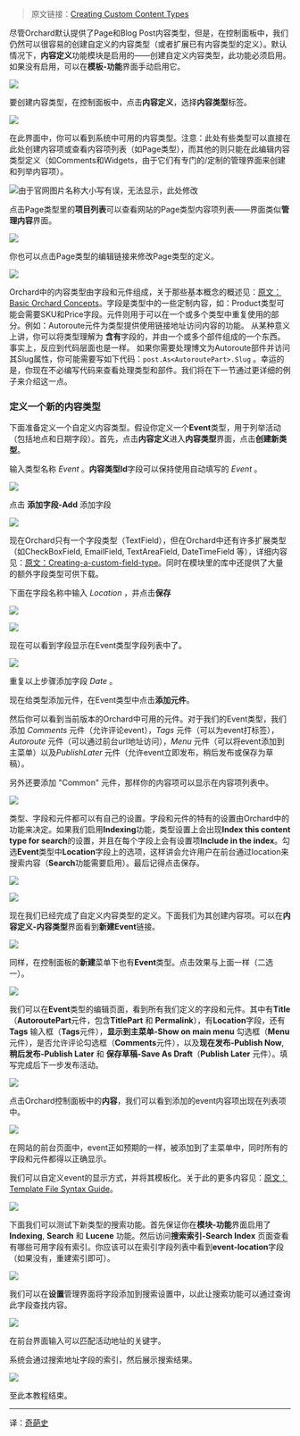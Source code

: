<!--链接集合-->
<!--URL域 http://docs.orchardproject.net/en/latest -->
[000]: http://www.shisujie.com
[001]: http://docs.orchardproject.net/en/latest/Documentation/Creating-custom-content-types/
[002]: http://docs.orchardproject.net/en/latest/Documentation/Basic-Orchard-Concepts/
[003]: http://docs.orchardproject.net/en/latest/Documentation/Creating-a-custom-field-type/
[004]: http://docs.orchardproject.net/en/latest/Documentation/Template-file-syntax-guide/

<!--图片链接集合-->
[101]: http://docs.orchardproject.net/en/latest/Upload/screenshots_675/ContentTypes_enable.png
[102]: http://docs.orchardproject.net/en/latest/Upload/screenshots/ContentTypes_startcustom.png
[103]: http://docs.orchardproject.net/en/latest/Upload/screenshots_675/ContentTypes_Manage2.png
[104]: http://docs.orchardproject.net/en/latest/Upload/screenshots_675/manage_page_content2.png
[105]: http://docs.orchardproject.net/en/latest/Upload/screenshots_675/edit_content_type_page.png
[106]: http://docs.orchardproject.net/en/latest/Upload/screenshots/ContentTypes_createname.png
[107]: http://docs.orchardproject.net/en/latest/Upload/screenshots_675/ContentTypes_addfield.png
[108]: http://docs.orchardproject.net/en/latest/Upload/screenshots/ContentTypes_addfieldname.png
[109]: http://docs.orchardproject.net/en/latest/Upload/screenshots/locationfieldsetting.png
[110]: http://docs.orchardproject.net/en/latest/Upload/screenshots/add_field3.png
[111]: http://docs.orchardproject.net/en/latest/Upload/screenshots_675/add_part.png
[112]: http://docs.orchardproject.net/en/latest/Upload/screenshots_675/content_type_field_settings.png
[113]: http://docs.orchardproject.net/en/latest/Upload/screenshots_675/includefieldinsearch.png
[114]: http://docs.orchardproject.net/en/latest/Upload/screenshots_675/create_new_event.png
[115]: http://docs.orchardproject.net/en/latest/Upload/screenshots/ContentTypes_newevent.png
[116]: http://docs.orchardproject.net/en/latest/Upload/screenshots_675/ContentTypes_adddinner.png
[117]: http://docs.orchardproject.net/en/latest/Upload/screenshots_675/manage_content_event.png
[118]: http://docs.orchardproject.net/en/latest/Upload/screenshots/ContentTypes_displayevent.png
[119]: http://docs.orchardproject.net/en/latest/Upload/screenshots_675/search_index_event.png
[120]: http://docs.orchardproject.net/en/latest/Upload/screenshots_675/ContentTypes_addeventlocation.png
[121]: http://docs.orchardproject.net/en/latest/Upload/screenshots_675/ContentTypes_searchresults.png

> 原文链接：[Creating Custom Content Types][001]


尽管Orchard默认提供了Page和Blog Post内容类型，但是，在控制面板中，我们仍然可以很容易的创建自定义的内容类型（或者扩展已有内容类型的定义）。默认情况下，**内容定义**功能模块是启用的——创建自定义内容类型，此功能必须启用。如果没有启用，可以在**模板-功能**界面手动启用它。

![][101]

要创建内容类型，在控制面板中，点击**内容定义**，选择**内容类型**标签。

![][102]

在此界面中，你可以看到系统中可用的内容类型。注意：此处有些类型可以直接在此处创建内容项或查看内容项列表（如Page类型），而其他的则只能在此编辑内容类型定义（如Comments和Widgets，由于它们有专门的/定制的管理界面来创建和列举内容项）。

![由于官网图片名称大小写有误，无法显示，此处修改][103]

点击Page类型里的**项目列表**可以查看网站的Page类型内容项列表——界面类似**管理内容**界面。

![][104]

你也可以点击Page类型的编辑链接来修改Page类型的定义。

![][105]

Orchard中的内容类型由字段和元件组成，关于那些基本概念的概述见：[原文：Basic Orchard Concepts][002]。字段是类型中的一些定制内容，如：Product类型可能会需要SKU和Price字段。元件则用于可以在一个或多个类型中重复使用的部分。例如：Autoroute元件为类型提供使用链接地址访问内容的功能。 从某种意义上讲，你可以将类型理解为 **含有**字段的，并由一个或多个部件组成的一个东西。事实上，反应到代码层面也是一样。 如果你需要处理博文为Autoroute部件并访问其Slug属性，你可能需要写如下代码：`post.As<AutoroutePart>.Slug` 。幸运的是，你现在不必编写代码来查看处理类型和部件。我们将在下一节通过更详细的例子来介绍这一点。

### 定义一个新的内容类型

下面准备定义一个自定义内容类型。假设你定义一个**Event**类型，用于列举活动（包括地点和日期字段）。首先，点击**内容定义**进入**内容类型**界面，点击**创建新类型**。

输入类型名称 *Event* 。**内容类型Id**字段可以保持使用自动填写的 *Event* 。

![][106]

点击 **添加字段-Add** 添加字段

![][107]

现在Orchard只有一个字段类型（TextField），但在Orchard中还有许多扩展类型（如CheckBoxField, EmailField, TextAreaField, DateTimeField 等），详细内容见：[原文：Creating-a-custom-field-type][003]。同时在模块里的库中还提供了大量的额外字段类型可供下载。

下面在字段名称中输入 *Location* ，并点击**保存**  

![][108]

![][109]

现在可以看到字段显示在Event类型字段列表中了。

![][110]

重复以上步骤添加字段 *Date* 。

现在给类型添加元件，在Event类型中点击**添加元件**。

然后你可以看到当前版本的Orchard中可用的元件。对于我们的Event类型，我们添加 *Comments* 元件（允许评论event），*Tags* 元件（可以为event打标签），*Autoroute* 元件（可以通过前台url地址访问），*Menu* 元件（可以将event添加到主菜单）以及*PublishLater* 元件（允许event立即发布，稍后发布或保存为草稿）。

另外还要添加 "Common" 元件，那样你的内容项可以显示在内容项列表中。

![][111]

类型、字段和元件都可以有自己的设置。字段和元件的特有的设置由Orchard中的功能来决定。如果我们启用**Indexing**功能，类型设置上会出现**Index this content type for search**的设置，并且在每个字段上会有设置项**Include in the index**。勾选**Event**类型中**Location**字段上的选项，这样讲会允许用户在前台通过location来搜索内容（**Search**功能需要启用）。最后记得点击保存。 

![][112]

![][113]

现在我们已经完成了自定义内容类型的定义。下面我们为其创建内容项。可以在**内容定义-内容类型**界面看到**新建Event**链接。

![][114]

同样，在控制面板的**新建**菜单下也有**Event**类型。点击效果与上面一样（二选一）。

![][115]

我们可以在**Event**类型的编辑页面，看到所有我们定义的字段和元件。其中有**Title**（**AutoroutePart**元件，包含**TitlePart** 和 **Permalink**），有**Location**字段，还有 **Tags** 输入框（**Tags**元件），**显示到主菜单-Show on main menu** 勾选框（**Menu**元件），是否允许评论勾选框（**Comments**元件），以及**现在发布-Publish Now**, **稍后发布-Publish Later** 和 **保存草稿-Save As Draft**（**Publish Later** 元件）。填写完成后下一步发布活动。

![][116]

点击Orchard控制面板中的**内容**，我们可以看到添加的event内容项出现在列表项中。

![][117]

在网站的前台页面中，event正如预期的一样，被添加到了主菜单中，同时所有的字段和元件都得以正确显示。

我们可以自定义event的显示方式，并将其模板化。关于此的更多内容见：[原文：Template File Syntax Guide][004]。

![][118]

下面我们可以测试下新类型的搜索功能。首先保证你在**模块-功能**界面启用了**Indexing**, **Search** 和 **Lucene** 功能。然后访问**搜索索引-Search Index** 页面查看有哪些可用字段有索引。你应该可以在索引字段列表中看到**event-location**字段（如果没有，重建索引即可）。

![][119]

我们可以在**设置**管理界面将字段添加到搜索设置中，以此让搜索功能可以通过查询此字段查找内容。

![][120]

在前台界面输入可以匹配活动地址的关键字。

系统会通过搜索地址字段的索引，然后展示搜索结果。

![][121]

至此本教程结束。

***
译：[奇葩史][000]